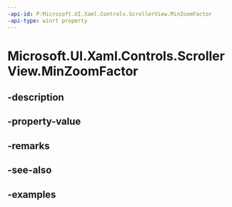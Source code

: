 ```yaml
---
-api-id: P:Microsoft.UI.Xaml.Controls.ScrollerView.MinZoomFactor
-api-type: winrt property
---
```


<!-- Property syntax.
public double MinZoomFactor { get;  set; }
-->

# Microsoft.UI.Xaml.Controls.ScrollerView.MinZoomFactor

## -description

## -property-value

## -remarks

## -see-also

## -examples

